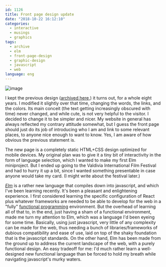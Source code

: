```yaml
---
id: 1126
title: Front page design update
date: "2018-10-22 16:12:10"
categories:
  - interactive
  - musings
  - graphics
tags:
  - archive
  - elm
  - front-page-design
  - graphic-design
  - javascript
  - web
language: eng
---
```


![image](/files/2018/10-front-page-design-update/newfront2.png)

I kept the previous design ([archived here](http://agj.cl/files/archive/front2011-1/),) it turns out, for a whole eight years. I modified it slightly over that time, changing the words, the links, and the colors. Its main conceit (the text getting increasingly obscured with time) never changed, and while cute, is not very helpful to the visitor. I decided to change it to be simpler and nicer. My website in general has always reflected my contrary attitude somewhat, but I guess the front page should just do its job of introducing who I am and link to some relevant places, to anyone nice enough to want to know. Yes, I am aware of how obvious the previous statement is.

The new page is a completely static HTML+CSS design optimized for mobile devices. My original plan was to give it a tiny bit of interactivity in the form of language selection, which I wanted to make my first Elm miniproject. But I ended up going to the Valdivia International Film Festival and had to hurry it up a bit, since I wanted something presentable in case anyone would take my card. (I might write about the festival later.)

_[Elm](https://elm-lang.org/)_ is a rather new language that compiles down into javascript, and which I've been learning recently. It's been a pleasant and enlightening experience. I first considered learning the specific configuration of React plus whatever frameworks are needed to be able to develop for the web in a "fully" [functional programming](https://en.wikipedia.org/wiki/Functional_programming) environment. But the overhead of learning all of that to, in the end, just having a sham of a functional environment, made me turn my attention to Elm, which was a language I'd been eyeing for some time. Basically, using just javascript, very little of any complexity can be made for the web, thus needing a bunch of libraries/frameworks of dubious compatibility and ease of use, laid on top of the shaky foundation that is the javascript standards. On the other hand, Elm has been made from the ground up to address the current landscape of the web, with a purely functional design. An easy tradeoff for me: I'd much rather learn a well-designed new functional language than be forced to hold my breath while navigating javascript's murky waters.
